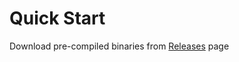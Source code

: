 # Quick Start

Download pre-compiled binaries from
[Releases](https://github.com/muquit/markdown-toc-go/releases) page

